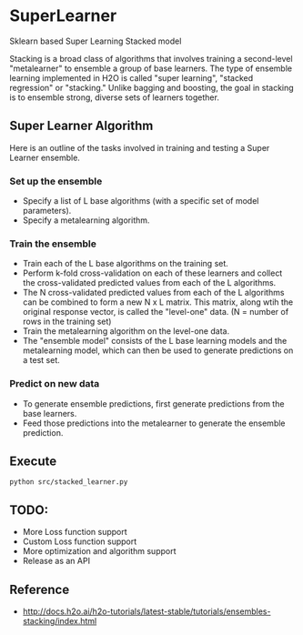 # SuperLearner
Sklearn based Super Learning Stacked model

Stacking is a broad class of algorithms that involves training a second-level "metalearner" to ensemble a group of base learners. The type of ensemble learning implemented in H2O is called "super learning", "stacked regression" or "stacking." Unlike bagging and boosting, the goal in stacking is to ensemble strong, diverse sets of learners together.

## Super Learner Algorithm
Here is an outline of the tasks involved in training and testing a Super Learner ensemble.

### Set up the ensemble
* Specify a list of L base algorithms (with a specific set of model parameters).
* Specify a metalearning algorithm.

### Train the ensemble
* Train each of the L base algorithms on the training set.
* Perform k-fold cross-validation on each of these learners and collect the cross-validated predicted values from each of the L algorithms.
* The N cross-validated predicted values from each of the L algorithms can be combined to form a new N x L matrix. This matrix, along wtih the original response vector, is called the "level-one" data. (N = number of rows in the training set)
* Train the metalearning algorithm on the level-one data.
* The "ensemble model" consists of the L base learning models and the metalearning model, which can then be used to generate predictions on a test set.

### Predict on new data
* To generate ensemble predictions, first generate predictions from the base learners.
* Feed those predictions into the metalearner to generate the ensemble prediction.


## Execute

```python src/stacked_learner.py```

## TODO:
* More Loss function support
* Custom Loss function support
* More optimization and algorithm support
* Release as an API


## Reference
* http://docs.h2o.ai/h2o-tutorials/latest-stable/tutorials/ensembles-stacking/index.html
